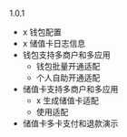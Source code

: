 1.0.1
- x 钱包配置
- x 储值卡日志信息
- 钱包支持多商户和多应用
  - 钱包批量开通适配
  - 个人自助开通适配
- 储值卡支持多商户和多应用
  - x 生成储值卡适配
  - 使用适配
- 储值卡多卡支付和退款演示
